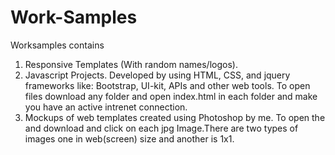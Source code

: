 # Work-Samples
Worksamples contains
1. Responsive Templates (With random names/logos).
2. Javascript Projects.
Developed by using HTML, CSS, and jquery frameworks like: Bootstrap, UI-kit, APIs and other web tools.
To open files download any folder and open index.html in each folder and make you have an active intrenet connection.
3. Mockups of web templates created using Photoshop by me. To open the and download and click on each jpg Image.There are two types of images one in web(screen) size and another is 1x1.
